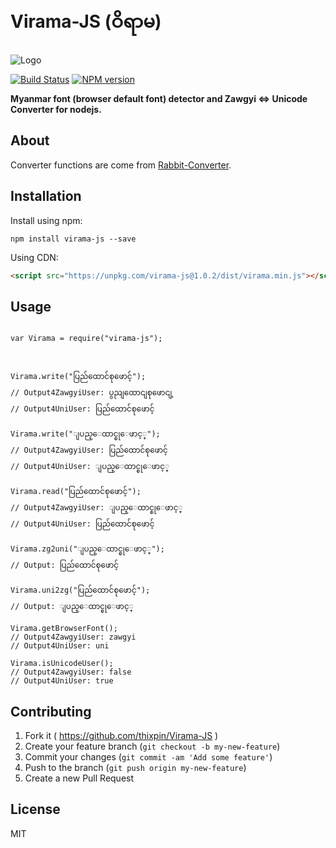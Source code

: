# Virama-JS (ဝိရာမ)

![Logo](https://www.mmunicode.org/wp-content/uploads/2017/07/mua_small.png)

[![Build Status](https://travis-ci.org/thixpin/Virama-JS.svg?branch=master)](https://travis-ci.org/thixpin/Virama-JS)
[![NPM version](https://img.shields.io/npm/v/virama-js.svg)](https://www.npmjs.com/package/virama-js)


**Myanmar font (browser default font) detector and Zawgyi <=> Unicode Converter for nodejs.**

## About

Converter functions are come from [Rabbit-Converter](https://github.com/Rabbit-Converter/Rabbit-Node).


## Installation

Install using npm:

```node
npm install virama-js --save
```

Using CDN:

```html
<script src="https://unpkg.com/virama-js@1.0.2/dist/virama.min.js"></script>
```

## Usage

```node

var Virama = require("virama-js");



Virama.write("ပြည်ထောင်စုဖောင့်");
// Output4ZawgyiUser: ပွညျထောငျစုဖောငျ့ 
// Output4UniUser: ပြည်ထောင်စုဖောင့်

Virama.write("ျပည္ေထာင္စုေဖာင့္");
// Output4ZawgyiUser: ပြည်ထောင်စုဖောင့်
// Output4UniUser: ျပည္ေထာင္စုေဖာင့္

Virama.read("ပြည်ထောင်စုဖောင့်");
// Output4ZawgyiUser: ျပည္ေထာင္စုေဖာင့္
// Output4UniUser: ပြည်ထောင်စုဖောင့်

Virama.zg2uni("ျပည္ေထာင္စုေဖာင့္");
// Output: ပြည်ထောင်စုဖောင့်

Virama.uni2zg("ပြည်ထောင်စုဖောင့်");
// Output: ျပည္ေထာင္စုေဖာင့္

Virama.getBrowserFont();
// Output4ZawgyiUser: zawgyi
// Output4UniUser: uni

Virama.isUnicodeUser();
// Output4ZawgyiUser: false
// Output4UniUser: true

```

## Contributing

1. Fork it ( https://github.com/thixpin/Virama-JS )
2. Create your feature branch (`git checkout -b my-new-feature`)
3. Commit your changes (`git commit -am 'Add some feature'`)
4. Push to the branch (`git push origin my-new-feature`)
5. Create a new Pull Request

## License

MIT
